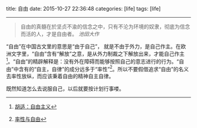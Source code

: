 title: 自由
date: 2015-10-27 22:36:48
categories: [life]
tags: [life]

---

> 自由的真髓在於坚贞不渝的信念之中，只有不沦为环境的奴隶，彻底为信念而活的人，才是自由者。 <cite>池田大作</cite>

<!--more-->

“自由”在中国古文里的意思是“由于自己”， 就是不由于外力，是自己作主。在欧洲文字里，“自由”含有“解放”之意，是从外力制裁之下解放出来，才能自己作主[^definition]。“自由”的精辟解释是：没有外在障碍而能够按照自己的意志进行的行为。“自由”中含有的“自主，自律”的成分远多于“率性”[^noway]。所以不要假借追求“自由”的名义去率性放纵，而应该秉着自由的精神自主自律。

既然知道怎么去说服自己，以后就要按计划行事喽。


[^definition]:[胡适：自由主义](http://www.aisixiang.com/data/3957.html)
[^noway]:[率性与自由](http://blog.sina.com.cn/s/blog_49fa586c01010pkr.html)


